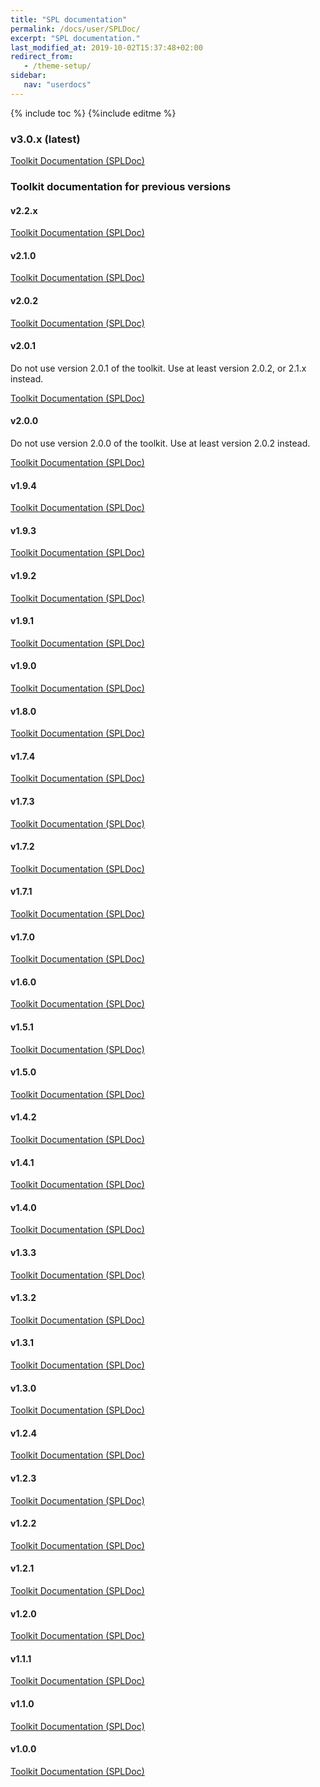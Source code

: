 ```yaml
---
title: "SPL documentation"
permalink: /docs/user/SPLDoc/
excerpt: "SPL documentation."
last_modified_at: 2019-10-02T15:37:48+02:00
redirect_from:
   - /theme-setup/
sidebar:
   nav: "userdocs"
---
```

{% include toc %}
{%include editme %}


### v3.0.x (latest)

[Toolkit Documentation (SPLDoc)](/streamsx.messagehub/doc/spldoc/html/)


### Toolkit documentation for previous versions

#### v2.2.x

[Toolkit Documentation (SPLDoc)](/streamsx.messagehub/doc/v2.2.1/spldoc/html/)

#### v2.1.0

[Toolkit Documentation (SPLDoc)](/streamsx.messagehub/doc/v2.1.0/spldoc/html/)

#### v2.0.2

[Toolkit Documentation (SPLDoc)](/streamsx.messagehub/doc/v2.0.2/spldoc/html/)

#### v2.0.1

Do not use version 2.0.1 of the toolkit. Use at least version 2.0.2, or 2.1.x instead.

[Toolkit Documentation (SPLDoc)](/streamsx.messagehub/doc/v2.0.1/spldoc/html/)

#### v2.0.0

Do not use version 2.0.0 of the toolkit. Use at least version 2.0.2 instead.

[Toolkit Documentation (SPLDoc)](/streamsx.messagehub/doc/v2.0.0/spldoc/html/)

#### v1.9.4

[Toolkit Documentation (SPLDoc)](/streamsx.messagehub/doc/v1.9.4/spldoc/html/)

#### v1.9.3

[Toolkit Documentation (SPLDoc)](/streamsx.messagehub/doc/v1.9.3/spldoc/html/)

#### v1.9.2

[Toolkit Documentation (SPLDoc)](/streamsx.messagehub/doc/v1.9.2/spldoc/html/)

#### v1.9.1

[Toolkit Documentation (SPLDoc)](/streamsx.messagehub/doc/v1.9.1/spldoc/html/)

#### v1.9.0

[Toolkit Documentation (SPLDoc)](/streamsx.messagehub/doc/v1.9.0/spldoc/html/)

#### v1.8.0

[Toolkit Documentation (SPLDoc)](/streamsx.messagehub/doc/v1.8.0/spldoc/html/)

#### v1.7.4

[Toolkit Documentation (SPLDoc)](/streamsx.messagehub/doc/v1.7.4/spldoc/html/)

#### v1.7.3

[Toolkit Documentation (SPLDoc)](/streamsx.messagehub/doc/v1.7.3/spldoc/html/)

#### v1.7.2

[Toolkit Documentation (SPLDoc)](/streamsx.messagehub/doc/v1.7.2/spldoc/html/)

#### v1.7.1

[Toolkit Documentation (SPLDoc)](/streamsx.messagehub/doc/v1.7.1/spldoc/html/)

#### v1.7.0

[Toolkit Documentation (SPLDoc)](/streamsx.messagehub/doc/v1.7.0/spldoc/html/)

#### v1.6.0

[Toolkit Documentation (SPLDoc)](/streamsx.messagehub/doc/v1.6.0/spldoc/html/)

#### v1.5.1

[Toolkit Documentation (SPLDoc)](/streamsx.messagehub/doc/v1.5.1/spldoc/html/)

#### v1.5.0

[Toolkit Documentation (SPLDoc)](/streamsx.messagehub/doc/v1.5.0/spldoc/html/)

#### v1.4.2

[Toolkit Documentation (SPLDoc)](/streamsx.messagehub/doc/v1.4.2/spldoc/html/)

#### v1.4.1

[Toolkit Documentation (SPLDoc)](/streamsx.messagehub/doc/v1.4.1/spldoc/html/)

#### v1.4.0

[Toolkit Documentation (SPLDoc)](/streamsx.messagehub/doc/v1.4.0/spldoc/html/)

#### v1.3.3

[Toolkit Documentation (SPLDoc)](/streamsx.messagehub/doc/v1.3.3/spldoc/html/)

#### v1.3.2

[Toolkit Documentation (SPLDoc)](/streamsx.messagehub/doc/v1.3.2/spldoc/html/)

#### v1.3.1

[Toolkit Documentation (SPLDoc)](/streamsx.messagehub/doc/v1.3.1/spldoc/html/)

#### v1.3.0

[Toolkit Documentation (SPLDoc)](/streamsx.messagehub/doc/v1.3.0/spldoc/html/)

#### v1.2.4

[Toolkit Documentation (SPLDoc)](/streamsx.messagehub/doc/v1.2.4/spldoc/html/)

#### v1.2.3

[Toolkit Documentation (SPLDoc)](/streamsx.messagehub/doc/v1.2.3/spldoc/html/)

#### v1.2.2

[Toolkit Documentation (SPLDoc)](/streamsx.messagehub/doc/v1.2.2/spldoc/html/)

#### v1.2.1

[Toolkit Documentation (SPLDoc)](/streamsx.messagehub/doc/v1.2.1/spldoc/html/)

#### v1.2.0

[Toolkit Documentation (SPLDoc)](/streamsx.messagehub/doc/v1.2.0/spldoc/html/)

#### v1.1.1

[Toolkit Documentation (SPLDoc)](/streamsx.messagehub/doc/v1.1.1/spldoc/html/)

#### v1.1.0

[Toolkit Documentation (SPLDoc)](/streamsx.messagehub/doc/v1.1.0/spldoc/html/)

#### v1.0.0

[Toolkit Documentation (SPLDoc)](/streamsx.messagehub/doc/v1.0.0/spldoc/html/)

